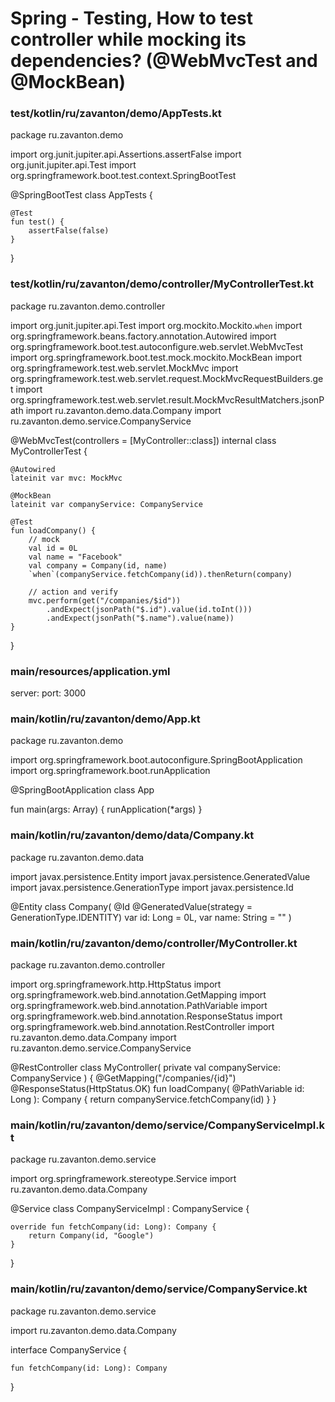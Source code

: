 # Spring - Testing, How to test controller while mocking its dependencies? (@WebMvcTest and @MockBean)



### test/kotlin/ru/zavanton/demo/AppTests.kt
package ru.zavanton.demo

import org.junit.jupiter.api.Assertions.assertFalse
import org.junit.jupiter.api.Test
import org.springframework.boot.test.context.SpringBootTest

@SpringBootTest
class AppTests {

    @Test
    fun test() {
        assertFalse(false)
    }
}










### test/kotlin/ru/zavanton/demo/controller/MyControllerTest.kt
package ru.zavanton.demo.controller

import org.junit.jupiter.api.Test
import org.mockito.Mockito.`when`
import org.springframework.beans.factory.annotation.Autowired
import org.springframework.boot.test.autoconfigure.web.servlet.WebMvcTest
import org.springframework.boot.test.mock.mockito.MockBean
import org.springframework.test.web.servlet.MockMvc
import org.springframework.test.web.servlet.request.MockMvcRequestBuilders.get
import org.springframework.test.web.servlet.result.MockMvcResultMatchers.jsonPath
import ru.zavanton.demo.data.Company
import ru.zavanton.demo.service.CompanyService

@WebMvcTest(controllers = [MyController::class])
internal class MyControllerTest {

    @Autowired
    lateinit var mvc: MockMvc

    @MockBean
    lateinit var companyService: CompanyService

    @Test
    fun loadCompany() {
        // mock
        val id = 0L
        val name = "Facebook"
        val company = Company(id, name)
        `when`(companyService.fetchCompany(id)).thenReturn(company)

        // action and verify
        mvc.perform(get("/companies/$id"))
            .andExpect(jsonPath("$.id").value(id.toInt()))
            .andExpect(jsonPath("$.name").value(name))
    }
}










### main/resources/application.yml
server:
  port: 3000










### main/kotlin/ru/zavanton/demo/App.kt
package ru.zavanton.demo

import org.springframework.boot.autoconfigure.SpringBootApplication
import org.springframework.boot.runApplication

@SpringBootApplication
class App

fun main(args: Array<String>) {
    runApplication<App>(*args)
}










### main/kotlin/ru/zavanton/demo/data/Company.kt
package ru.zavanton.demo.data

import javax.persistence.Entity
import javax.persistence.GeneratedValue
import javax.persistence.GenerationType
import javax.persistence.Id

@Entity
class Company(
    @Id
    @GeneratedValue(strategy = GenerationType.IDENTITY)
    var id: Long = 0L,
    var name: String = ""
)










### main/kotlin/ru/zavanton/demo/controller/MyController.kt
package ru.zavanton.demo.controller

import org.springframework.http.HttpStatus
import org.springframework.web.bind.annotation.GetMapping
import org.springframework.web.bind.annotation.PathVariable
import org.springframework.web.bind.annotation.ResponseStatus
import org.springframework.web.bind.annotation.RestController
import ru.zavanton.demo.data.Company
import ru.zavanton.demo.service.CompanyService

@RestController
class MyController(
    private val companyService: CompanyService
) {
    @GetMapping("/companies/{id}")
    @ResponseStatus(HttpStatus.OK)
    fun loadCompany(
        @PathVariable id: Long
    ): Company {
        return companyService.fetchCompany(id)
    }
}










### main/kotlin/ru/zavanton/demo/service/CompanyServiceImpl.kt
package ru.zavanton.demo.service

import org.springframework.stereotype.Service
import ru.zavanton.demo.data.Company

@Service
class CompanyServiceImpl : CompanyService {

    override fun fetchCompany(id: Long): Company {
        return Company(id, "Google")
    }
}










### main/kotlin/ru/zavanton/demo/service/CompanyService.kt
package ru.zavanton.demo.service

import ru.zavanton.demo.data.Company

interface CompanyService {

    fun fetchCompany(id: Long): Company
}
